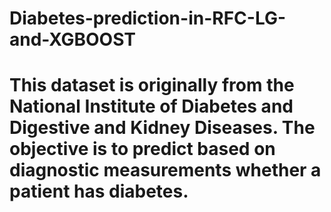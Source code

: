 # Diabetes-prediction-in-RFC-LG-and-XGBOOST
# This dataset is originally from the National Institute of Diabetes and Digestive and Kidney Diseases. The objective is to predict based on diagnostic measurements whether a patient has diabetes.

